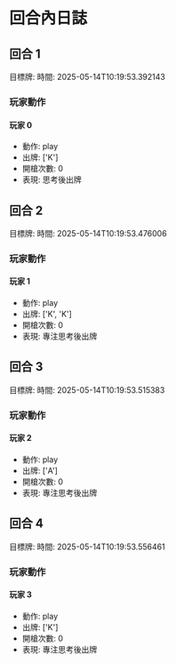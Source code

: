 # 回合內日誌


## 回合 1
目標牌: 
時間: 2025-05-14T10:19:53.392143

### 玩家動作

#### 玩家 0
- 動作: play
- 出牌: ['K']
- 開槍次數: 0
- 表現: 思考後出牌
## 回合 2
目標牌: 
時間: 2025-05-14T10:19:53.476006

### 玩家動作

#### 玩家 1
- 動作: play
- 出牌: ['K', 'K']
- 開槍次數: 0
- 表現: 專注思考後出牌
## 回合 3
目標牌: 
時間: 2025-05-14T10:19:53.515383

### 玩家動作

#### 玩家 2
- 動作: play
- 出牌: ['A']
- 開槍次數: 0
- 表現: 專注思考後出牌
## 回合 4
目標牌: 
時間: 2025-05-14T10:19:53.556461

### 玩家動作

#### 玩家 3
- 動作: play
- 出牌: ['K']
- 開槍次數: 0
- 表現: 專注思考後出牌